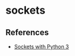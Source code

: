 # sockets

## References

- [Sockets with Python 3](https://www.youtube.com/playlist?list=PLQVvvaa0QuDdzLB_0JSTTcl8E8jsJLhR5)